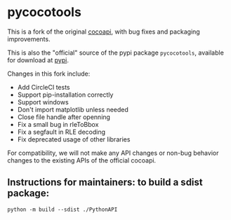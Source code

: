 
# pycocotools

This is a fork of the original [cocoapi](https://github.com/cocodataset/cocoapi), with bug fixes and packaging improvements.

This is also the "official" source of the pypi package `pycocotools`, available for download at [pypi](https://pypi.org/project/pycocotools/).

Changes in this fork include:
* Add CircleCI tests
* Support pip-installation correctly
* Support windows
* Don't import matplotlib unless needed
* Close file handle after openning
* Fix a small bug in rleToBbox
* Fix a segfault in RLE decoding
* Fix deprecated usage of other libraries

For compatibility, we will not make any API changes or non-bug behavior changes to the existing APIs of the official cocoapi.

## Instructions for maintainers: to build a sdist package:
```
python -m build --sdist ./PythonAPI
```
